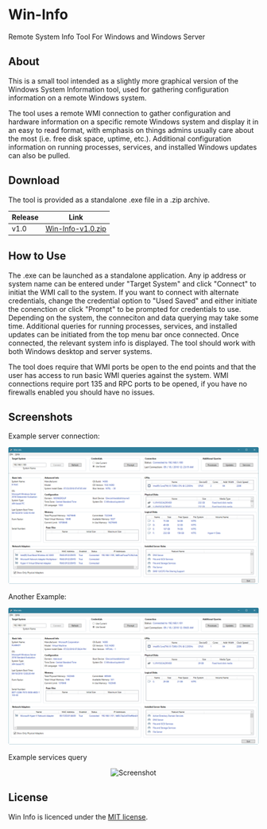 # Win-Info
Remote System Info Tool For Windows and Windows Server

## About

This is a small tool intended as a slightly more graphical version of the Windows System Information tool, used for gathering configuration information on a remote Windows system.

The tool uses a remote WMI connection to gather configuration and hardware information on a specific remote Windows system and display it in an easy to read format, with emphasis on things admins usually care about the most (i.e. free disk space, uptime, etc.).  Additional configuration information on running processes, services, and installed Windows updates can also be pulled.


## Download
The tool is provided as a standalone .exe file in a .zip archive.

|Release|Link                |
|-------|--------------------|
|v1.0   |[Win-Info-v1.0.zip][Win-Info-v1.0]|

[Win-Info-v1.0]: https://github.com/KevOtt/Win-Info/releases/download/v1.0/Win-Info.v1.0.zip

## How to Use

The .exe can be launched as a standalone application. Any ip address or system name can be entered under "Target System" and click "Connect" to initiat the WMI call to the system.  If you want to connect with alternate credentials, change the credential option to "Used Saved" and either initiate the conenction or click "Prompt" to be prompted for credentials to use. Depending on the system, the conneciton and data querying may take some time. Additional queries for running processes, services, and installed updates can be initiated from the top menu bar once connected. Once connected, the relevant system info is displayed. The tool should work with both Windows desktop and server systems.

The tool does require that WMI ports be open to the end points and that the user has access to run basic WMI queries against the system. WMI connections require port 135 and RPC ports to be opened, if you have no firewalls enabled you should have no issues.

## Screenshots

Example server connection:
<p align="center">
  <img src="/docs/Screenshots/Screenshot1.png" width="700" title="Screenshot">
</p>

Another Example:
<p align="center">
  <img src="/docs/Screenshots/Screenshot2.png" width="700" title="Screenshot">
</p>


Example services query
<p align="center">
  <img src="/docs/Screenshots/Screenshot3.png.png" width="700" title="Screenshot">
</p>

## License

Win Info is licenced under the [MIT license][].

[MIT license]: https://github.com/KevOtt/AD-Lab-Generator/blob/master/LICENSE
